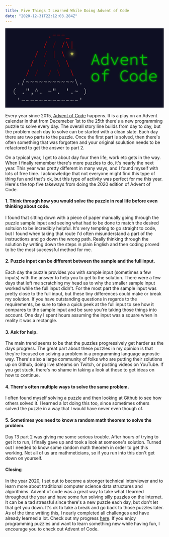 ```yaml
---
title: Five Things I Learned While Doing Advent of Code
date: "2020-12-31T22:12:03.284Z"
---
```


![Advent of Code](./advent-of-code-2020.jpeg)

Every year since 2015, [Advent of Code](https://adventofcode.com/) happens. It is a play on an Advent calendar in that from Decemeber 1st to the 25th there's a new programming puzzle to solve every day. The overall story line builds from day to day, but the problem each day to solve can be started with a clean slate. Each day there are two parts to the puzzle. Once the first part is solved, then there's often something that was forgotten and your original soulution needs to be refactored to get the answer to part 2.

On a typical year, I get to about day four then life, work etc gets in the way. When I finally remember there's more puzzles to do, it's nearly the next year. This year was pretty different in many ways, and I found myself with lots of free time. I acknowledge that not everyone might find this type of thing fun and that's ok, but this type of activity was perfect for me this year. Here's the top five takeways from doing the 2020 edition of Advent of Code.

#### 1. Think through how you would solve the puzzle in real life before even thinking about code.
I found that sitting down with a piece of paper manually going through the puzzle sample input and seeing what had to be done to match the desired soltuion to be incredibly helpful. It's very tempting to go straight to code, but I found when taking that route I'd often misunderstand a part of the instructions and go down the wrong path. Really thinking through the solution by writing down the steps in plain English and then coding proved to be the most successful method for me.

#### 2. Puzzle input can be different between the sample and the full input.
Each day the puzzle provides you with sample input (sometimes a few inputs) with the answer to help you to get to the solution. There were a few days that left me scratching my head as to why the smaller sample input worked while the full input didn't. For the most part the sample input was pretty close to the full input, but these tiny differences could make or break my solution. If you have outstanding questions in regards to the requirements, be sure to take a quick peek at the full input to see how it compares to the sample input and be sure you're taking those things into account. One day I spent hours assuming the input was a square when in reality it was a rectangle.

#### 3. Ask for help.
The main trend seems to be that the puzzles progressively get harder as the days progress. The great part about these puzzles in my opinion is that they're focused on solving a problem in a programming language agnostic way. There's also a large community of folks who are putting their solutions up on Github, doing live streams on Twitch, or posting videos on YouTube. If you get stuck, there's no shame in taking a look at those to get ideas on how to continue.

#### 4. There's often multiple ways to solve the same problem.
I often found myself solving a puzzle and then looking at Github to see how others solved it. I learned a lot doing this too, since sometimes others solved the puzzle in a way that I would have never even though of.

#### 5. Sometimes you need to know a random math theorem to solve the problem.
Day 13 part 2 was giving me some serious trouble. After hours of trying to get it to run, I finally gave up and took a look at someone's solution. Turned out I needed to know some random math theorem in order to get this working. Not all of us are mathmeticians, so if you run into this don't get down on yourself.

#### Closing
In the year 2020, I set out to become a stronger technical interviewer and to learn more about traditional computer science data structures and algorithims. Advent of code was a great way to take what I learned throughout the year and have some fun solving silly puzzles on the internet. It can be a tad stressful since there's a new puzzle each day, but don't let that get you down. It's ok to take a break and go back to those puzzles later. As of the time writing this, I nearly completed all challenges and have already learned a lot. Check out my progress [here](https://github.com/deeheber/advent-of-code/tree/master/2020). If you enjoy programming puzzles and want to learn something new while having fun, I encourage you to check out Advent of Code.